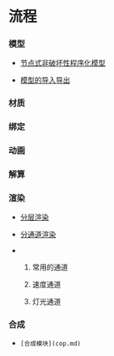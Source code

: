 # 流程

### 模型

* [节点式非破坏性程序化模型]()

* [模型的导入导出]()

### 材质

### 绑定

### 动画

### 解算

### 渲染

* [分层渲染]()

* [分通道渲染]()

*   1. 常用的通道
      
      1.  速度通道
      2.  灯光通道

### 合成

*     [合成模块](cop.md)
